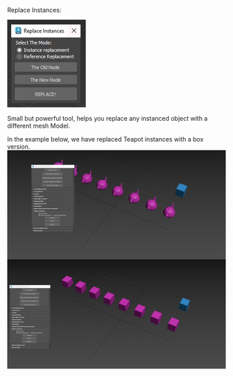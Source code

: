 Replace Instances:

![](ReplaceInstances.JPG)

Small but powerful tool, helps you replace any instanced object with a different mesh Model.


In the example below, we have replaced Teapot instances with a box version.
![](ReplaceInstancesBoxes.jpg)
